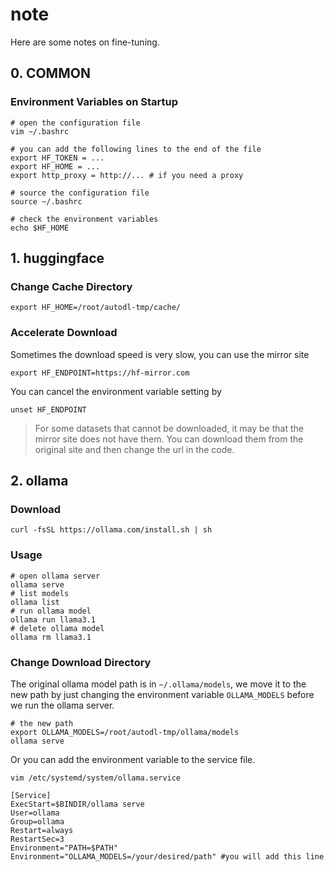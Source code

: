 # note

Here are some notes on fine-tuning.

## 0. COMMON

### Environment Variables on Startup 

```shell
# open the configuration file
vim ~/.bashrc

# you can add the following lines to the end of the file
export HF_TOKEN = ...
export HF_HOME = ...
export http_proxy = http://... # if you need a proxy

# source the configuration file
source ~/.bashrc

# check the environment variables
echo $HF_HOME
```

## 1. huggingface

### Change Cache Directory

```shell
export HF_HOME=/root/autodl-tmp/cache/
```

### Accelerate Download

Sometimes the download speed is very slow, you can use the mirror site

```shell
export HF_ENDPOINT=https://hf-mirror.com
```

You can cancel the environment variable setting by

```shell
unset HF_ENDPOINT
```

> For some datasets that cannot be downloaded, it may be that the mirror site does not have them. You can download them from the original site and then change the url in the code.

## 2. ollama

### Download

```shell
curl -fsSL https://ollama.com/install.sh | sh
```

### Usage

```shell
# open ollama server
ollama serve
# list models
ollama list
# run ollama model
ollama run llama3.1
# delete ollama model
ollama rm llama3.1
```

### Change Download Directory

The original ollama model path is in `~/.ollama/models`, we move it to the new path by just changing the environment variable `OLLAMA_MODELS` before we run the ollama server.

```shell
# the new path
export OLLAMA_MODELS=/root/autodl-tmp/ollama/models
ollama serve
```

Or you can add the environment variable to the service file.

```shell
vim /etc/systemd/system/ollama.service
```

```shell
[Service]
ExecStart=$BINDIR/ollama serve
User=ollama
Group=ollama
Restart=always
RestartSec=3
Environment="PATH=$PATH"
Environment="OLLAMA_MODELS=/your/desired/path" #you will add this line
```
